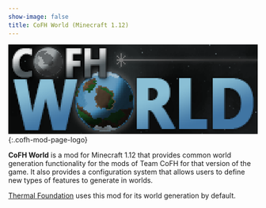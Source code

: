 ```yaml
---
show-image: false
title: CoFH World (Minecraft 1.12)
---
```


![CoFH World logo](/assets/images/logos/1.12/cofh-world.png){:.cofh-mod-page-logo}


**CoFH World** is a mod for Minecraft 1.12 that provides common world generation
functionality for the mods of Team CoFH for that version of the game. It also
provides a configuration system that allows users to define new types of
features to generate in worlds.

[Thermal Foundation](../../thermal-foundation/) uses this mod for its world
generation by default.
